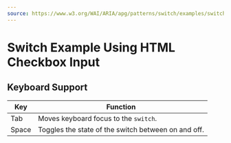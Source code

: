 ```yaml
---
source: https://www.w3.org/WAI/ARIA/apg/patterns/switch/examples/switch-checkbox/
---
```

Switch Example Using HTML Checkbox Input
========================================

Keyboard Support
----------------

| Key | Function |
| --- | --- |
| Tab | Moves keyboard focus to the `switch`. |
| Space | Toggles the state of the switch between on and off. |